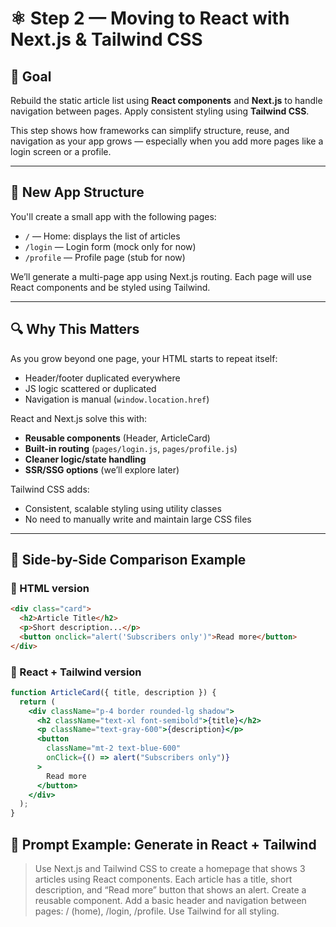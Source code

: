 # ⚛️ Step 2 — Moving to React with Next.js & Tailwind CSS

## 🎯 Goal

Rebuild the static article list using **React components** and **Next.js** to handle navigation between pages. Apply consistent styling using **Tailwind CSS**.

This step shows how frameworks can simplify structure, reuse, and navigation as your app grows — especially when you add more pages like a login screen or a profile.

---

## 🧱 New App Structure

You'll create a small app with the following pages:

- `/` — Home: displays the list of articles
- `/login` — Login form (mock only for now)
- `/profile` — Profile page (stub for now)

We’ll generate a multi-page app using Next.js routing. Each page will use React components and be styled using Tailwind.

---

## 🔍 Why This Matters

As you grow beyond one page, your HTML starts to repeat itself:
- Header/footer duplicated everywhere
- JS logic scattered or duplicated
- Navigation is manual (`window.location.href`)

React and Next.js solve this with:
- **Reusable components** (Header, ArticleCard)
- **Built-in routing** (`pages/login.js`, `pages/profile.js`)
- **Cleaner logic/state handling**
- **SSR/SSG options** (we’ll explore later)

Tailwind CSS adds:
- Consistent, scalable styling using utility classes
- No need to manually write and maintain large CSS files

---

## 🔁 Side-by-Side Comparison Example

### 🔸 HTML version

```html
<div class="card">
  <h2>Article Title</h2>
  <p>Short description...</p>
  <button onclick="alert('Subscribers only')">Read more</button>
</div>
```

### 🔹 React + Tailwind version

```jsx
function ArticleCard({ title, description }) {
  return (
    <div className="p-4 border rounded-lg shadow">
      <h2 className="text-xl font-semibold">{title}</h2>
      <p className="text-gray-600">{description}</p>
      <button
        className="mt-2 text-blue-600"
        onClick={() => alert("Subscribers only")}
      >
        Read more
      </button>
    </div>
  );
}
```
## 💬 Prompt Example: Generate in React + Tailwind

>Use Next.js and Tailwind CSS to create a homepage that shows 3 articles using React components.
Each article has a title, short description, and “Read more” button that shows an alert.
Create a reusable <ArticleCard> component.
Add a basic header and navigation between pages: / (home), /login, /profile.
Use Tailwind for all styling.
